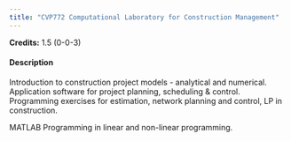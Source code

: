 ```yaml
---
title: "CVP772 Computational Laboratory for Construction Management"
---
```

**Credits:** 1.5 (0-0-3)

#### Description
Introduction to construction project models - analytical and numerical. Application software for project planning, scheduling & control. Programming exercises for estimation, network planning and control, LP in construction.

MATLAB Programming in linear and non-linear programming.
